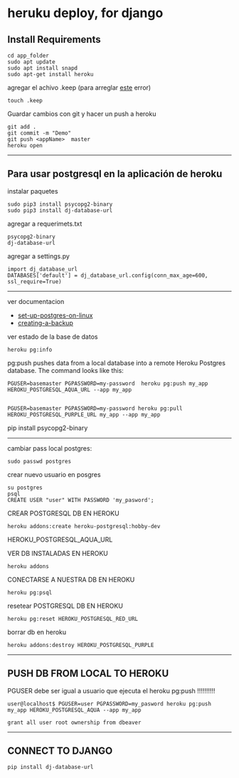 # heruku deploy, for django

## Install Requirements

    cd app_folder
    sudo apt update
    sudo apt install snapd
    sudo apt-get install heroku


agregar el achivo .keep (para arreglar [este](https://stackoverflow.com/questions/36442043/trying-to-push-my-app-to-heroku-gives-me-this-error-filenotfounderror-errno-2) error)

    touch .keep

Guardar cambios con git y hacer un push a heroku

    git add .
    git commit -m "Demo"
    git push <appName>  master
    heroku open


***
## Para usar postgresql en la aplicación de heroku

instalar paquetes

    sudo pip3 install psycopg2-binary
    sudo pip3 install dj-database-url

agregar a requerimets.txt

    psycopg2-binary
    dj-database-url


agregar a settings.py

    import dj_database_url
    DATABASES['default'] = dj_database_url.config(conn_max_age=600, ssl_require=True)

***
ver documentacion  
* [set-up-postgres-on-linux](https://devcenter.heroku.com/articles/heroku-postgresql#set-up-postgres-on-linux)
* [creating-a-backup](https://devcenter.heroku.com/articles/heroku-postgres-backups#creating-a-backup)


ver estado de la base de datos

    heroku pg:info


pg:push pushes data from a local database into a remote Heroku Postgres database. The command looks like this:


    PGUSER=basemaster PGPASSWORD=my-password  heroku pg:push my_app HEROKU_POSTGRESQL_AQUA_URL --app my_app


    PGUSER=basemaster PGPASSWORD=my-password heroku pg:pull HEROKU_POSTGRESQL_PURPLE_URL my_app --app my_app

pip install psycopg2-binary


***
cambiar pass local postgres:

    sudo passwd postgres

crear nuevo usuario en posgres

    su postgres
    psql
    CREATE USER "user" WITH PASSWORD 'my_pasword';




CREAR POSTGRESQL DB EN HEROKU

    heroku addons:create heroku-postgresql:hobby-dev
HEROKU_POSTGRESQL_AQUA_URL

VER DB INSTALADAS EN HEROKU

    heroku addons


CONECTARSE A NUESTRA DB EN HEROKU

    heroku pg:psql


resetear POSTGRESQL DB EN HEROKU

    heroku pg:reset HEROKU_POSTGRESQL_RED_URL


borrar db en heroku

    heroku addons:destroy HEROKU_POSTGRESQL_PURPLE



***


## PUSH DB FROM LOCAL TO HEROKU      
PGUSER debe ser igual a usuario que ejecuta el heroku pg:push !!!!!!!!!!

    user@localhost$ PGUSER=user PGPASSWORD=my_pasword heroku pg:push my_app HEROKU_POSTGRESQL_AQUA --app my_app

    grant all user root ownership from dbeaver


***
## CONNECT TO DJANGO

    pip install dj-database-url
